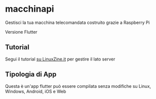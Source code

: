 # macchinapi

Gestisci la tua macchina telecomandata costruito grazie a Raspberry Pi

Versione Flutter 

## Tutorial

Segui il tutorial [su LinuxZine.it](https://www.linuxzine.it/raspberrypi/robot1) per gestire il lato server

## Tipologia di App

Questa è un'app flutter può essere compilata senza modifiche su Linux, Windows, Android, iOS e Web
